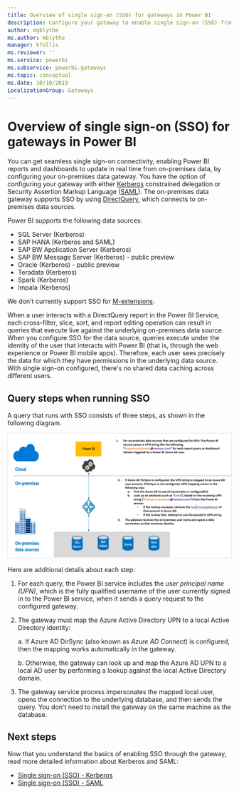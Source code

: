 ```yaml
---
title: Overview of single sign-on (SSO) for gateways in Power BI
description: Configure your gateway to enable single sign-on (SSO) from Power BI to on-premises data sources.
author: mgblythe
ms.author: mblythe
manager: kfollis
ms.reviewer: ''
ms.service: powerbi
ms.subservice: powerbi-gateways
ms.topic: conceptual
ms.date: 10/10/2019
LocalizationGroup: Gateways
---
```


# Overview of single sign-on (SSO) for gateways in Power BI

You can get seamless single sign-on connectivity, enabling Power BI reports and dashboards to update in real time from on-premises data, by configuring your on-premises data gateway. You have the option of configuring your gateway with either [Kerberos](service-gateway-sso-kerberos.md) constrained delegation or Security Assertion Markup Language ([SAML](service-gateway-sso-saml.md)). The on-premises data gateway supports SSO by using [DirectQuery](desktop-directquery-about.md), which connects to on-premises data sources.

Power BI supports the following data sources:

* SQL Server (Kerberos)
* SAP HANA (Kerberos and SAML)
* SAP BW Application Server (Kerberos)
* SAP BW Message Server (Kerberos) - public preview
* Oracle (Kerberos) - public preview
* Teradata (Kerberos)
* Spark (Kerberos)
* Impala (Kerberos)

We don't currently support SSO for [M-extensions](https://github.com/microsoft/DataConnectors/blob/master/docs/m-extensions.md).

When a user interacts with a DirectQuery report in the Power BI Service, each cross-filter, slice, sort, and report editing operation can result in queries that execute live against the underlying on-premises data source. When you configure SSO for the data source, queries execute under the identity of the user that interacts with Power BI (that is, through the web experience or Power BI mobile apps). Therefore, each user sees precisely the data for which they have permissions in the underlying data source. With single sign-on configured, there's no shared data caching across different users.

## Query steps when running SSO

A query that runs with SSO consists of three steps, as shown in the following diagram.

![SSO query steps](media/service-gateway-sso-overview/sso-query-steps.png)

Here are additional details about each step:

1. For each query, the Power BI service includes the *user principal name (UPN)*, which is the fully qualified username of the user currently signed in to the Power BI service, when it sends a query request to the configured gateway.

2. The gateway must map the Azure Active Directory UPN to a local Active Directory identity:

   a. If Azure AD DirSync (also known as *Azure AD Connect*) is configured, then the mapping works automatically in the gateway.

   b.  Otherwise, the gateway can look up and map the Azure AD UPN to a local AD user by performing a lookup against the local Active Directory domain.

3. The gateway service process impersonates the mapped local user, opens the connection to the underlying database, and then sends the query. You don't need to install the gateway on the same machine as the database.

## Next steps

Now that you understand the basics of enabling SSO through the gateway, read more detailed information about Kerberos and SAML:

* [Single sign-on (SSO) - Kerberos](service-gateway-sso-kerberos.md)
* [Single sign-on (SSO) - SAML](service-gateway-sso-saml.md)

